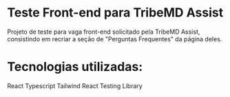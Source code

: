 # Teste Front-end para TribeMD Assist
Projeto de teste para vaga front-end solicitado pela TribeMD Assist, consistindo em recriar a seção de "Perguntas Frequentes" da página deles.

# Tecnologias utilizadas:
React
Typescript
Tailwind
React Testing Library